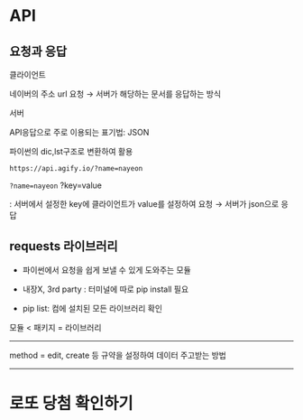 # API

## 요청과 응답

클라이언트

네이버의 주소 url 요청 → 서버가 해당하는 문서를 응답하는 방식

서버

API응답으로 주로 이용되는 표기법: JSON

파이썬의  dic,lst구조로 변환하여 활용

`https://api.agify.io/?name=nayeon`

`?name=nayeon` ?key=value

: 서버에서 설정한 key에 클라이언트가 value를 설정하여 요청 → 서버가 json으로 응답

## requests 라이브러리

- 파이썬에서 요청을 쉽게 보낼 수 있게 도와주는 모듈

- 내장X, 3rd party : 터미널에 따로 pip install 필요 

- pip list: 컴에 설치된 모든 라이브러리 확인

모듈 < 패키지 = 라이브러리

---

method = edit, create 등 규약을 설정하여 데이터 주고받는 방법 

---

# 로또 당첨 확인하기


